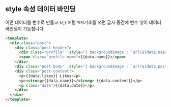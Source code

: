 ## style 속성 데이터 바인딩

어떤 데이터를 변수로 만들고 `${}` 처럼 `백틱`기호를 쓰면 글자 중간에 변수 넣어 데이터 바인딩이 가능합니다.

```html
<template>
  <div class="post">
    <div class="post-header">
      <div class="profile" :style="{ backgroundImage : `url(${data.userImage})`}"></div> <!-- 프로필사진 -->
      <span class="profile-name">{{data.name}}</span>
    </div>
    <div class="post-body" :style="{ backgroundImage : `url(${data.postImage})`}"></div> <!-- 포스팅사진 -->
    <div class="post-content">
      <p>{{data.likes}} Likes</p>
      <p><strong>{{data.name}}</strong> {{data.content}}</p>
      <p class="date">{{data.date}}</p>
    </div>
  </div> 
</template>
```